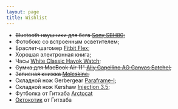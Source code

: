 ```yaml
---
layout: page
title: Wishlist
---
```


- ~~Bluetooth наушники для бега [Sony SBH80][sony];~~
- Фотобокс со встроенным осветителем;
- Браслет-шагомер [Fitbit Flex][fitbit];
- Хорошая электронная книга;
- Часы [White Classic Havok Watch][watch];
- ~~Сумка для MacBook Air 11" [Ally Capellino AO Canvas Satchel][bag];~~
- ~~Записная книжка [Moleskine][moleskine];~~
- Складной нож Gerbergear [Paraframe-I][knife];
- Складной нож Kershaw [Injection 3.5][knife2];
- Футболка от Гитхаба [Arctocat][arctocat]
- [Октокотик][octocat] от Гитхаба 


[fitbit]: http://market.yandex.ru/model.xml?modelid=10802171&hid=10498025
[sony]: http://market.yandex.ru/model.xml?modelid=10760046&hid=418706
[watch]: http://www.elliothavok.com/shop/white-classic-havok-watch-pre-sale?category=Watches
[bag]: http://www.re-store.ru/accessories/bags/ally-capellino/5060167430329/
[moleskine]: http://www.moleskines-shop.ru/collection/Moleskine-Classic/product/Moleskine-Large-Ruled-Notebook
[knife]: http://ru.gerbergear.com/Essentials/Knives/Paraframe-I-knife_22-48444
[knife2]: http://kershaw.kaiusaltd.com/knives/knife/injection-3.5
[arctocat]: https://github.myshopify.com/products/arctocat
[octocat]: https://github.myshopify.com/products/octocat-figurine
